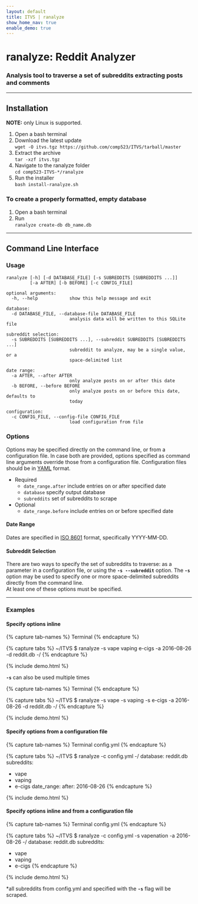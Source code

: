 ```yaml
---
layout: default
title: ITVS | ranalyze
show_home_nav: true
enable_demo: true
---
```


# ranalyze: Reddit Analyzer

### Analysis tool to traverse a set of subreddits extracting posts and comments

***

## Installation

**NOTE:** only Linux is supported.

1. Open a bash terminal
2. Download the latest update  
    `wget -O itvs.tgz https://github.com/comp523/ITVS/tarball/master`
3. Extract the archive  
    `tar -xzf itvs.tgz`
4. Navigate to the ranalyze folder  
    `cd comp523-ITVS-*/ranalyze`
5. Run the installer  
    `bash install-ranalyze.sh`
    
### To create a properly formatted, empty database

1. Open a bash terminal
2. Run  
    `ranalyze create-db db_name.db`

***
 
## Command Line Interface

### Usage

```
ranalyze [-h] [-d DATABASE_FILE] [-s SUBREDDITS [SUBREDDITS ...]]
         [-a AFTER] [-b BEFORE] [-c CONFIG_FILE]

optional arguments:
  -h, --help            show this help message and exit

database:
  -d DATABASE_FILE, --database-file DATABASE_FILE
                        analysis data will be written to this SQLite file

subreddit selection:
  -s SUBREDDITS [SUBREDDITS ...], --subreddit SUBREDDITS [SUBREDDITS ...]
                        subreddit to analyze, may be a single value, or a
                        space-delimited list

date range:
  -a AFTER, --after AFTER
                        only analyze posts on or after this date
  -b BEFORE, --before BEFORE
                        only analyze posts on or before this date, defaults to
                        today

configuration:
  -c CONFIG_FILE, --config-file CONFIG_FILE
                        load configuration from file
```

### Options

Options may be specified directly on the command line, or from a configuration file.
In case both are provided, options specified as command line arguments override
those from a configuration file. Configuration files should be in [YAML](http://yaml.org/) format.

 - Required
   - `date_range.after` include entries on or after specified date
   - `database` specify output database
   - `subreddits` set of subreddits to scrape
 - Optional
   - `date_range.before` include entries on or before specified date

 
#### Date Range

Dates are specified in [ISO 8601](http://www.iso.org/iso/home/standards/iso8601.htm)
format, specifically YYYY-MM-DD.

#### Subreddit Selection

There are two ways to specify the set of subreddits to traverse: as a parameter in a configuration file,
or using the **`-s --subreddit`** option. The **`-s`** option may be used to specify one or more space-delimited
subreddits directly from the command line.  
At least one of these options must be specified.

***

### Examples

#### Specify options inline

{% capture tab-names %}
Terminal
{% endcapture %}

{% capture tabs %}
<span class="terminal-prompt">~/ITVS $</span> ranalyze -s vape vaping e-cigs -a 2016-08-26 -d reddit.db \-/
{% endcapture %}

{% include demo.html %}  

**`-s`** can also be used multiple times

{% capture tab-names %}
Terminal
{% endcapture %}

{% capture tabs %}
<span class="terminal-prompt">~/ITVS $</span> ranalyze -s vape -s vaping -s e-cigs -a 2016-08-26 -d reddit.db \-/
{% endcapture %}

{% include demo.html %}

#### Specify options from a configuration file

{% capture tab-names %}
Terminal
config.yml
{% endcapture %}

{% capture tabs %}
<span class="terminal-prompt">~/ITVS $</span> ranalyze -c config.yml \-/
database: reddit.db
subreddits:
  - vape
  - vaping
  - e-cigs
date_range:
  after: 2016-08-26
{% endcapture %}

{% include demo.html %}

#### Specify options inline and from a configuration file

{% capture tab-names %}
Terminal
config.yml
{% endcapture %}

{% capture tabs %}
<span class="terminal-prompt">~/ITVS $</span> ranalyze -c config.yml -s vapenation -a 2016-08-26 \-/
database: reddit.db
subreddits:
  - vape
  - vaping
  - e-cigs
{% endcapture %}

{% include demo.html %}

*all subreddits from config.yml and specified with the **`-s`** flag will be scraped.
